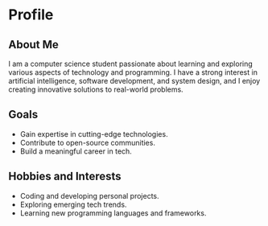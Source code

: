 # Profile

## About Me
I am a computer science student passionate about learning and exploring various aspects of technology and programming. I have a strong interest in artificial intelligence, software development, and system design, and I enjoy creating innovative solutions to real-world problems.

## Goals
- Gain expertise in cutting-edge technologies.
- Contribute to open-source communities.
- Build a meaningful career in tech.

## Hobbies and Interests
- Coding and developing personal projects.
- Exploring emerging tech trends.
- Learning new programming languages and frameworks.






